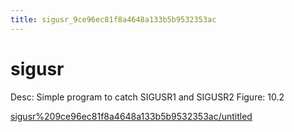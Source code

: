 ```yaml
---
title: sigusr_9ce96ec81f8a4648a133b5b9532353ac
---
```


# sigusr

Desc: Simple program to catch SIGUSR1 and SIGUSR2
Figure: 10.2

[sigusr%209ce96ec81f8a4648a133b5b9532353ac/untitled](sigusr%209ce96ec81f8a4648a133b5b9532353ac/untitled)
